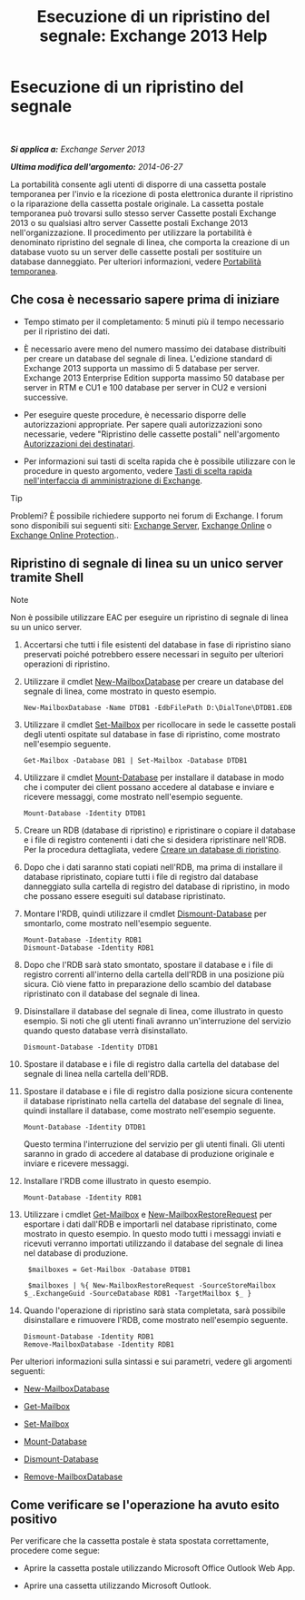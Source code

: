 ﻿---
title: 'Esecuzione di un ripristino del segnale: Exchange 2013 Help'
TOCTitle: Esecuzione di un ripristino del segnale
ms:assetid: 158817fa-4b17-4fa9-8341-a86609e6a388
ms:mtpsurl: https://technet.microsoft.com/it-it/library/Dd979810(v=EXCHG.150)
ms:contentKeyID: 51407342
ms.date: 05/22/2018
mtps_version: v=EXCHG.150
ms.translationtype: MT
---

# Esecuzione di un ripristino del segnale

 

_**Si applica a:** Exchange Server 2013_

_**Ultima modifica dell'argomento:** 2014-06-27_

La portabilità consente agli utenti di disporre di una cassetta postale temporanea per l'invio e la ricezione di posta elettronica durante il ripristino o la riparazione della cassetta postale originale. La cassetta postale temporanea può trovarsi sullo stesso server Cassette postali Exchange 2013 o su qualsiasi altro server Cassette postali Exchange 2013 nell'organizzazione. Il procedimento per utilizzare la portabilità è denominato ripristino del segnale di linea, che comporta la creazione di un database vuoto su un server delle cassette postali per sostituire un database danneggiato. Per ulteriori informazioni, vedere [Portabilità temporanea](dial-tone-portability-exchange-2013-help.md).

## Che cosa è necessario sapere prima di iniziare

  - Tempo stimato per il completamento: 5 minuti più il tempo necessario per il ripristino dei dati.

  - È necessario avere meno del numero massimo dei database distribuiti per creare un database del segnale di linea. L'edizione standard di Exchange 2013 supporta un massimo di 5 database per server. Exchange 2013 Enterprise Edition supporta massimo 50 database per server in RTM e CU1 e 100 database per server in CU2 e versioni successive.

  - Per eseguire queste procedure, è necessario disporre delle autorizzazioni appropriate. Per sapere quali autorizzazioni sono necessarie, vedere "Ripristino delle cassette postali" nell'argomento [Autorizzazioni dei destinatari](recipients-permissions-exchange-2013-help.md).

  - Per informazioni sui tasti di scelta rapida che è possibile utilizzare con le procedure in questo argomento, vedere [Tasti di scelta rapida nell'interfaccia di amministrazione di Exchange](keyboard-shortcuts-in-the-exchange-admin-center-exchange-online-protection-help.md).


> [!TIP]
> Problemi? È possibile richiedere supporto nei forum di Exchange. I forum sono disponibili sui seguenti siti: <A href="https://go.microsoft.com/fwlink/p/?linkid=60612">Exchange Server</A>, <A href="https://go.microsoft.com/fwlink/p/?linkid=267542">Exchange Online</A> o <A href="https://go.microsoft.com/fwlink/p/?linkid=285351">Exchange Online Protection</A>..



## Ripristino di segnale di linea su un unico server tramite Shell


> [!NOTE]
> Non è possibile utilizzare EAC per eseguire un ripristino di segnale di linea su un unico server.



1.  Accertarsi che tutti i file esistenti del database in fase di ripristino siano preservati poiché potrebbero essere necessari in seguito per ulteriori operazioni di ripristino.

2.  Utilizzare il cmdlet [New-MailboxDatabase](https://technet.microsoft.com/it-it/library/aa997976\(v=exchg.150\)) per creare un database del segnale di linea, come mostrato in questo esempio.
    
        New-MailboxDatabase -Name DTDB1 -EdbFilePath D:\DialTone\DTDB1.EDB

3.  Utilizzare il cmdlet [Set-Mailbox](https://technet.microsoft.com/it-it/library/bb123981\(v=exchg.150\)) per ricollocare in sede le cassette postali degli utenti ospitate sul database in fase di ripristino, come mostrato nell'esempio seguente.
    
        Get-Mailbox -Database DB1 | Set-Mailbox -Database DTDB1

4.  Utilizzare il cmdlet [Mount-Database](https://technet.microsoft.com/it-it/library/aa998871\(v=exchg.150\)) per installare il database in modo che i computer dei client possano accedere al database e inviare e ricevere messaggi, come mostrato nell'esempio seguente.
    
        Mount-Database -Identity DTDB1

5.  Creare un RDB (database di ripristino) e ripristinare o copiare il database e i file di registro contenenti i dati che si desidera ripristinare nell'RDB. Per la procedura dettagliata, vedere [Creare un database di ripristino](create-a-recovery-database-exchange-2013-help.md).

6.  Dopo che i dati saranno stati copiati nell'RDB, ma prima di installare il database ripristinato, copiare tutti i file di registro dal database danneggiato sulla cartella di registro del database di ripristino, in modo che possano essere eseguiti sul database ripristinato.

7.  Montare l'RDB, quindi utilizzare il cmdlet [Dismount-Database](https://technet.microsoft.com/it-it/library/bb124936\(v=exchg.150\)) per smontarlo, come mostrato nell'esempio seguente.
    
        Mount-Database -Identity RDB1
        Dismount-Database -Identity RDB1

8.  Dopo che l'RDB sarà stato smontato, spostare il database e i file di registro correnti all'interno della cartella dell'RDB in una posizione più sicura. Ciò viene fatto in preparazione dello scambio del database ripristinato con il database del segnale di linea.

9.  Disinstallare il database del segnale di linea, come illustrato in questo esempio. Si noti che gli utenti finali avranno un'interruzione del servizio quando questo database verrà disinstallato.
    
        Dismount-Database -Identity DTDB1

10. Spostare il database e i file di registro dalla cartella del database del segnale di linea nella cartella dell'RDB.

11. Spostare il database e i file di registro dalla posizione sicura contenente il database ripristinato nella cartella del database del segnale di linea, quindi installare il database, come mostrato nell'esempio seguente.
    
        Mount-Database -Identity DTDB1
    
    Questo termina l'interruzione del servizio per gli utenti finali. Gli utenti saranno in grado di accedere al database di produzione originale e inviare e ricevere messaggi.

12. Installare l'RDB come illustrato in questo esempio.
    
        Mount-Database -Identity RDB1

13. Utilizzare i cmdlet [Get-Mailbox](https://technet.microsoft.com/it-it/library/bb123685\(v=exchg.150\)) e [New-MailboxRestoreRequest](https://technet.microsoft.com/it-it/library/ff829875\(v=exchg.150\)) per esportare i dati dall'RDB e importarli nel database ripristinato, come mostrato in questo esempio. In questo modo tutti i messaggi inviati e ricevuti verranno importati utilizzando il database del segnale di linea nel database di produzione.

       ```
        $mailboxes = Get-Mailbox -Database DTDB1
       ```
       ```
        $mailboxes | %{ New-MailboxRestoreRequest -SourceStoreMailbox $_.ExchangeGuid -SourceDatabase RDB1 -TargetMailbox $_ }
       ```

14. Quando l'operazione di ripristino sarà stata completata, sarà possibile disinstallare e rimuovere l'RDB, come mostrato nell'esempio seguente.
    
        Dismount-Database -Identity RDB1
        Remove-MailboxDatabase -Identity RDB1

Per ulteriori informazioni sulla sintassi e sui parametri, vedere gli argomenti seguenti:

  - [New-MailboxDatabase](https://technet.microsoft.com/it-it/library/aa997976\(v=exchg.150\))

  - [Get-Mailbox](https://technet.microsoft.com/it-it/library/bb123685\(v=exchg.150\))

  - [Set-Mailbox](https://technet.microsoft.com/it-it/library/bb123981\(v=exchg.150\))

  - [Mount-Database](https://technet.microsoft.com/it-it/library/aa998871\(v=exchg.150\))

  - [Dismount-Database](https://technet.microsoft.com/it-it/library/bb124936\(v=exchg.150\))

  - [Remove-MailboxDatabase](https://technet.microsoft.com/it-it/library/aa997931\(v=exchg.150\))

## Come verificare se l'operazione ha avuto esito positivo

Per verificare che la cassetta postale è stata spostata correttamente, procedere come segue:

  - Aprire la cassetta postale utilizzando Microsoft Office Outlook Web App.

  - Aprire una cassetta utilizzando Microsoft Outlook.

